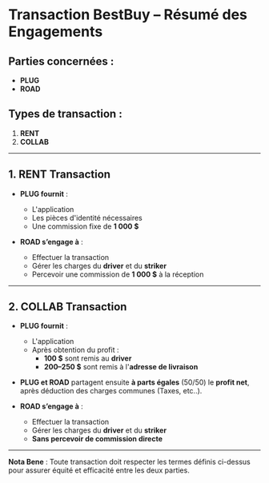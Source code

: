 
# Transaction BestBuy – Résumé des Engagements

## Parties concernées :
- **PLUG**
- **ROAD**

## Types de transaction :
1. **RENT**
2. **COLLAB**

---

## 1. RENT Transaction

- **PLUG fournit** :
  - L'application
  - Les pièces d'identité nécessaires
  - Une commission fixe de **1 000 $**

- **ROAD s’engage à** :
  - Effectuer la transaction
  - Gérer les charges du **driver** et du **striker**
  - Percevoir une commission de **1 000 $** à la réception

---

## 2. COLLAB Transaction

- **PLUG fournit** :
  - L'application
  - Après obtention du profit :
    - **100 $** sont remis au **driver**
    - **200–250 $** sont remis à l'**adresse de livraison**

- **PLUG et ROAD** partagent ensuite **à parts égales** (50/50) le **profit net**, après déduction des charges communes (Taxes, etc..).

- **ROAD s’engage à** :
  - Effectuer la transaction
  - Gérer les charges du **driver** et du **striker**
  - **Sans percevoir de commission directe**

---

**Nota Bene** : Toute transaction doit respecter les termes définis ci-dessus pour assurer équité et efficacité entre les deux parties.
